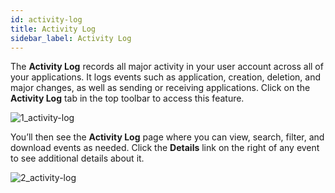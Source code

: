 ```yaml
---
id: activity-log
title: Activity Log
sidebar_label: Activity Log
---
```


<div style={{textAlign: "justify"}}>

The **Activity Log** records all major activity in your user account across all of your applications. It logs events such as application, creation, deletion, and major changes, as well as sending or receiving applications. Click on the **Activity Log** tab in the top toolbar to access this feature. 

![1_activity-log](https://s3.amazonaws.com/cdn.qrvey.com/documentation_assets/ui-docs/others/3.5_activity-log/1_activity-log.png#thumbnail)

You’ll then see the **Activity Log** page where you can view, search, filter, and download events as needed. Click the **Details** link on the right of any event to see additional details about it. 

![2_activity-log](https://s3.amazonaws.com/cdn.qrvey.com/documentation_assets/ui-docs/others/3.5_activity-log/2_activity-log.png#thumbnail)

</div>